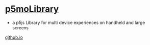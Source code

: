 # [p5moLibrary](https://github.com/molab-itp/p5moLibrary)

- a p5js Library for multi device experiences on handheld and large screens

[github.io](https://molab-itp.github.io/p5moLibrary/src?v=33)
